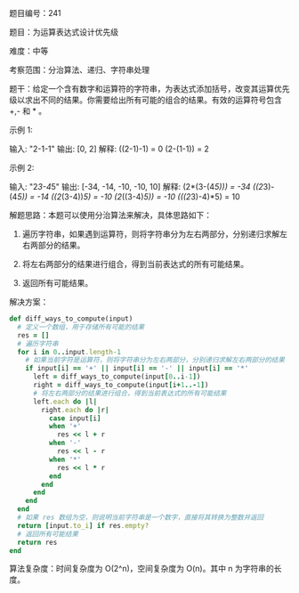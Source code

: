 题目编号：241

题目：为运算表达式设计优先级

难度：中等

考察范围：分治算法、递归、字符串处理

题干：给定一个含有数字和运算符的字符串，为表达式添加括号，改变其运算优先级以求出不同的结果。你需要给出所有可能的组合的结果。有效的运算符号包含 +,- 和 * 。

示例 1:

输入: "2-1-1"
输出: [0, 2]
解释: 
((2-1)-1) = 0 
(2-(1-1)) = 2

示例 2:

输入: "2*3-4*5"
输出: [-34, -14, -10, -10, 10]
解释: 
(2*(3-(4*5))) = -34 
((2*3)-(4*5)) = -14 
((2*(3-4))*5) = -10 
(2*((3-4)*5)) = -10 
(((2*3)-4)*5) = 10

解题思路：本题可以使用分治算法来解决，具体思路如下：

1. 遍历字符串，如果遇到运算符，则将字符串分为左右两部分，分别递归求解左右两部分的结果。

2. 将左右两部分的结果进行组合，得到当前表达式的所有可能结果。

3. 返回所有可能结果。

解决方案：

```ruby
def diff_ways_to_compute(input)
  # 定义一个数组，用于存储所有可能的结果
  res = []
  # 遍历字符串
  for i in 0..input.length-1
    # 如果当前字符是运算符，则将字符串分为左右两部分，分别递归求解左右两部分的结果
    if input[i] == '+' || input[i] == '-' || input[i] == '*'
      left = diff_ways_to_compute(input[0..i-1])
      right = diff_ways_to_compute(input[i+1..-1])
      # 将左右两部分的结果进行组合，得到当前表达式的所有可能结果
      left.each do |l|
        right.each do |r|
          case input[i]
          when '+'
            res << l + r
          when '-'
            res << l - r
          when '*'
            res << l * r
          end
        end
      end
    end
  end
  # 如果 res 数组为空，则说明当前字符串是一个数字，直接将其转换为整数并返回
  return [input.to_i] if res.empty?
  # 返回所有可能结果
  return res
end
```

算法复杂度：时间复杂度为 O(2^n)，空间复杂度为 O(n)。其中 n 为字符串的长度。